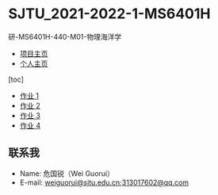 # SJTU_2021-2022-1-MS6401H

研-MS6401H-440-M01-物理海洋学

* [项目主页](https://grwei.github.io/SJTU_2021-2022-1-MS6401H/)
* [个人主页](https://grwei.github.io/)

[toc]

* [作业 1](doc/hw1.md)
* [作业 2](doc/hw2.pdf)
* [作业 3](doc/hw3.pdf)
* [作业 4](doc/hw4.pdf)

## 联系我

* Name: 危国锐（Wei Guorui）
* E-mail: weiguorui@sjtu.edu.cn;313017602@qq.com

